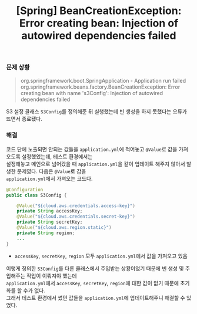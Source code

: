 ﻿---
toc: true
title:  "[Spring] BeanCreationException: Error creating bean: Injection of autowired dependencies failed"
last_modified_at:   2023-09-27
categories : Project
excerpt: ""
image: ""
sitemap :
  changefreq : weekly
  priority : 1.0
use_math: true
published: true
---

### 문제 상황
> org.springframework.boot.SpringApplication - Application run failed
org.springframework.beans.factory.BeanCreationException: Error creating bean with name 's3Config': Injection of autowired dependencies failed

S3 설정 클래스 `S3Config`를 정의해준 뒤 실행했는데 빈 생성을 하지 못했다는 오류가 뜨면서 종료됐다.<br>

### 해결
코드 단에 노출되면 안되는 값들을 `application.yml`에 적어놓고 `@Value`로 값을 가져오도록 설정했었는데, 테스트 환경에서는<br>
설정해놓고 메인으로 넘어갔을 때 `application.yml`을 같이 업데이트 해주지 않아서 발생한 문제였다. 다음은 `@Value`로 갑을<br>
`application.yml`에서 가져오는 코드다.
```java
@Configuration
public class S3Config {

    @Value("${cloud.aws.credentials.access-key}")
    private String accessKey;
    @Value("${cloud.aws.credentials.secret-key}")
    private String secretKey;
    @Value("${cloud.aws.region.static}")
    private String region;
    ...
}
```
- `accessKey`, `secretKey`, `region` 모두 `application.yml`에서 값을 가져오고 있음

이렇게 정의한 `S3Config`를 다른 클래스에서 주입받는 상황이었기 때문에 빈 생성 및 주입해주는 작업이 이뤄져야 했는데<br>
`application.yml`에서 `accessKey`, `secretKey`, `region`에 대한 값이 없기 때문에 초기화를 할 수가 없다.<bR>
그래서 테스트 환경에서 썼던 값들을 `application.yml`에 업데이트해주니 해결할 수 있었다.